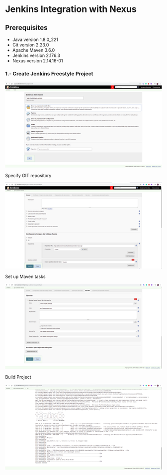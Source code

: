 # Jenkins Integration with Nexus

## Prerequisites
* Java version 1.8.0_221
* Git version 2.23.0
* Apache Maven 3.6.0
* Jenkins version 2.176.3
* Nexus version 2.14.16-01

### 1.- Create Jenkins Freestyle Project 

![Screenshot](prtsc/Jenkins-Nexus-1.png)

Specify GIT repository

![Screenshot](prtsc/Jenkins-Nexus-1.1.png)

Set up Maven tasks

![Screenshot](prtsc/Jenkins-Nexus-1.2.png)

Build Project

![Screenshot](prtsc/Jenkins-Nexus-1.3.png)



















